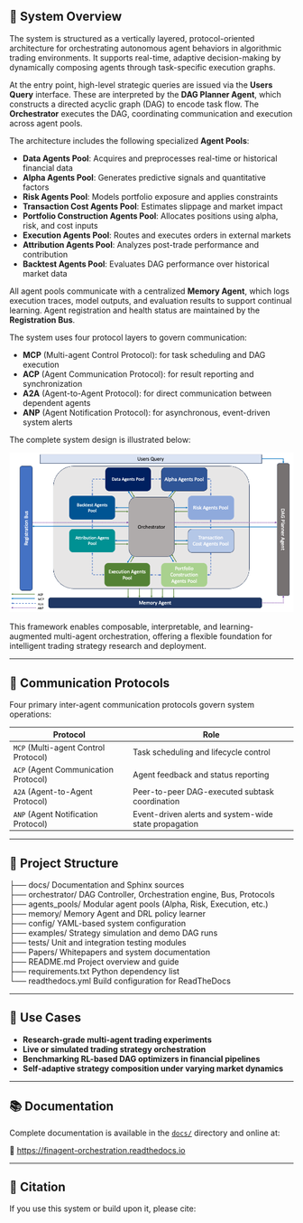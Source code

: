 ## 📐 System Overview

The system is structured as a vertically layered, protocol-oriented architecture for orchestrating autonomous agent behaviors in algorithmic trading environments. It supports real-time, adaptive decision-making by dynamically composing agents through task-specific execution graphs.

At the entry point, high-level strategic queries are issued via the **Users Query** interface. These are interpreted by the **DAG Planner Agent**, which constructs a directed acyclic graph (DAG) to encode task flow. The **Orchestrator** executes the DAG, coordinating communication and execution across agent pools.

The architecture includes the following specialized **Agent Pools**:

- **Data Agents Pool**: Acquires and preprocesses real-time or historical financial data
- **Alpha Agents Pool**: Generates predictive signals and quantitative factors
- **Risk Agents Pool**: Models portfolio exposure and applies constraints
- **Transaction Cost Agents Pool**: Estimates slippage and market impact
- **Portfolio Construction Agents Pool**: Allocates positions using alpha, risk, and cost inputs
- **Execution Agents Pool**: Routes and executes orders in external markets
- **Attribution Agents Pool**: Analyzes post-trade performance and contribution
- **Backtest Agents Pool**: Evaluates DAG performance over historical market data

All agent pools communicate with a centralized **Memory Agent**, which logs execution traces, model outputs, and evaluation results to support continual learning. Agent registration and health status are maintained by the **Registration Bus**.

The system uses four protocol layers to govern communication:

- **MCP** (Multi-agent Control Protocol): for task scheduling and DAG execution
- **ACP** (Agent Communication Protocol): for result reporting and synchronization
- **A2A** (Agent-to-Agent Protocol): for direct communication between dependent agents
- **ANP** (Agent Notification Protocol): for asynchronous, event-driven system alerts

The complete system design is illustrated below:

![System Architecture](docs/source/intro/finagent_architecture.png)

This framework enables composable, interpretable, and learning-augmented multi-agent orchestration, offering a flexible foundation for intelligent trading strategy research and deployment.

---

## 🔗 Communication Protocols

Four primary inter-agent communication protocols govern system operations:

| Protocol | Role |
|----------|------|
| `MCP` (Multi-agent Control Protocol) | Task scheduling and lifecycle control |
| `ACP` (Agent Communication Protocol) | Agent feedback and status reporting |
| `A2A` (Agent-to-Agent Protocol) | Peer-to-peer DAG-executed subtask coordination |
| `ANP` (Agent Notification Protocol) | Event-driven alerts and system-wide state propagation |

---

## 📁 Project Structure
├── docs/                 Documentation and Sphinx sources \
├── orchestrator/         DAG Controller, Orchestration engine, Bus, Protocols \
├── agents_pools/         Modular agent pools (Alpha, Risk, Execution, etc.) \
├── memory/               Memory Agent and DRL policy learner \
├── config/               YAML-based system configuration \
├── examples/             Strategy simulation and demo DAG runs \
├── tests/                Unit and integration testing modules \
├── Papers/               Whitepapers and system documentation \
├── README.md             Project overview and guide \
├── requirements.txt      Python dependency list \
└── readthedocs.yml       Build configuration for ReadTheDocs 

---

## 🧪 Use Cases

- **Research-grade multi-agent trading experiments**  
- **Live or simulated trading strategy orchestration**
- **Benchmarking RL-based DAG optimizers in financial pipelines**
- **Self-adaptive strategy composition under varying market dynamics**

---

## 📚 Documentation

Complete documentation is available in the [`docs/`](docs/) directory and online at:

📘 https://finagent-orchestration.readthedocs.io

---

## 📝 Citation

If you use this system or build upon it, please cite:
